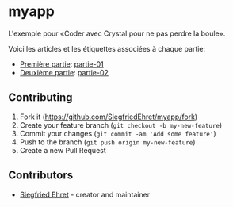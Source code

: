 # myapp

L'exemple pour «Coder avec Crystal pour ne pas perdre la boule».

Voici les articles et les étiquettes associées à chaque partie:

- [Première partie](https://ehret.me/fr/crystal-01.html): [partie-01](https://github.com/SiegfriedEhret/crystal-tuto/releases/tag/partie-01)
- [Deuxième partie](https://ehret.me/fr/crystal-02.html): [partie-02](https://github.com/SiegfriedEhret/crystal-tuto/releases/tag/partie-02)

## Contributing

1. Fork it (<https://github.com/SiegfriedEhret/myapp/fork>)
2. Create your feature branch (`git checkout -b my-new-feature`)
3. Commit your changes (`git commit -am 'Add some feature'`)
4. Push to the branch (`git push origin my-new-feature`)
5. Create a new Pull Request

## Contributors

- [Siegfried Ehret](https://github.com/SiegfriedEhret) - creator and maintainer
